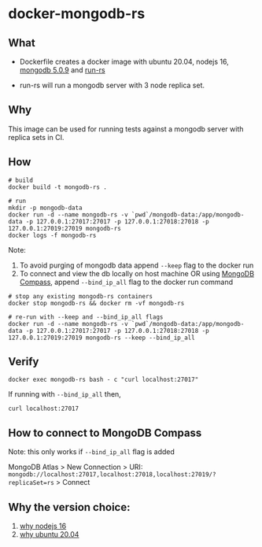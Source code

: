 # docker-mongodb-rs

## What

* Dockerfile creates a docker image with ubuntu 20.04, nodejs 16, [mongodb 5.0.9][mongodb-community-ubuntu] and [run-rs][run-rs]

* run-rs will run a mongodb server with 3 node replica set.

## Why

This image can be used for running tests against a mongodb server with replica sets in CI.

## How

```shell
# build
docker build -t mongodb-rs .

# run
mkdir -p mongodb-data
docker run -d --name mongodb-rs -v `pwd`/mongodb-data:/app/mongodb-data -p 127.0.0.1:27017:27017 -p 127.0.0.1:27018:27018 -p 127.0.0.1:27019:27019 mongodb-rs
docker logs -f mongodb-rs
```

Note: 

1. To avoid purging of mongodb data append `--keep` flag to the docker run
2. To connect and view the db locally on host machine OR using [MongoDB Compass][mongodb-compass], append `--bind_ip_all` flag to the docker run command

```shell
# stop any existing mongodb-rs containers
docker stop mongodb-rs && docker rm -vf mongodb-rs

# re-run with --keep and --bind_ip_all flags
docker run -d --name mongodb-rs -v `pwd`/mongodb-data:/app/mongodb-data -p 127.0.0.1:27017:27017 -p 127.0.0.1:27018:27018 -p 127.0.0.1:27019:27019 mongodb-rs --keep --bind_ip_all
```

## Verify

```shell
docker exec mongodb-rs bash - c "curl localhost:27017"
```

If running with `--bind_ip_all` then,

```shell
curl localhost:27017
```

## How to connect to MongoDB Compass

Note: this only works if `--bind_ip_all` flag is added

MongoDB Atlas > New Connection > URI: `mongodb://localhost:27017,localhost:27018,localhost:27019/?replicaSet=rs` > Connect

## Why the version choice:

1. [why nodejs 16](https://github.com/vkarpov15/run-rs/issues/62#issuecomment-1159359964)
2. [why ubuntu 20.04](https://www.mongodb.com/docs/manual/administration/production-notes/#platform-support-matrix)

[run-rs]:https://github.com/vkarpov15/run-rs
[mongodb-community-ubuntu]:https://www.mongodb.com/docs/manual/tutorial/install-mongodb-on-ubuntu
[mongodb-compass]:https://www.mongodb.com/products/compass
